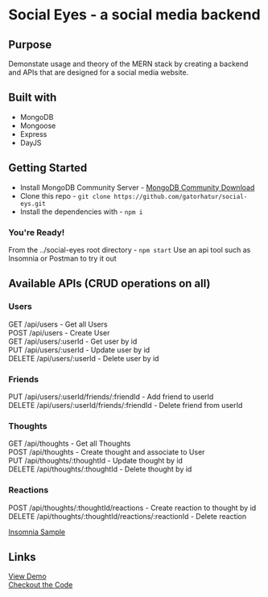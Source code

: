 # Social Eyes - a social media backend

## Purpose

Demonstate usage and theory of the MERN stack by creating a backend and APIs that are designed for a social media website.

## Built with

- MongoDB
- Mongoose
- Express
- DayJS

## Getting Started

- Install MongoDB Community Server - [MongoDB Community Download]('https://www.mongodb.com/try/download/community2')
- Clone this repo - `git clone https://github.com/gatorhatur/social-eys.git`
- Install the dependencies with - `npm i`

### You're Ready!

From the ../social-eyes root directory - `npm start`
Use an api tool such as Insomnia or Postman to try it out

## Available APIs (CRUD operations on all)

### Users

GET /api/users - Get all Users<br>
POST /api/users - Create User<br>
GET /api/users/:userId - Get user by id<br>
PUT /api/users/:userId - Update user by id<br>
DELETE /api/users/:userId - Delete user by id<br>

### Friends

PUT /api/users/:userId/friends/:friendId - Add friend to userId<br>
DELETE /api/users/:userId/friends/:friendId - Delete friend from userId<br>

### Thoughts

GET /api/thoughts - Get all Thoughts<br>
POST /api/thoughts - Create thought and associate to User<br>
PUT /api/thoughts/:thoughtId - Update thought by id<br>
DELETE /api/thoughts/:thoughtId - Delete thought by id<br>

### Reactions

POST /api/thoughts/:thoughtId/reactions - Create reaction to thought by id<br>
DELETE /api/thoughts/:thoughtId/reactions/:reactionId - Delete reaction <br>

[Insomnia Sample](/snapshot.JPG)

## Links

[View Demo](https://drive.google.com/file/d/1Qjv9wFkN7YgJcVufE9BrqCHjFW7SqmZY/view)<br>
[Checkout the Code](https://github.com/gatorhatur/ecommerce-backend)
